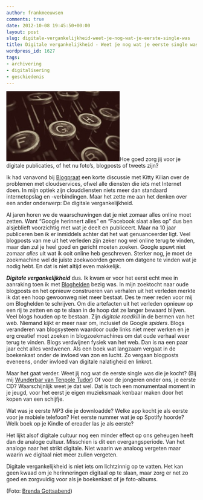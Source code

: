 ```yaml
---
author: frankmeeuwsen
comments: true
date: 2012-10-08 19:45:50+00:00
layout: post
slug: digitale-vergankelijkheid-weet-je-nog-wat-je-eerste-single-was
title: Digitale vergankelijkheid - Weet je nog wat je eerste single was?
wordpress_id: 1627
tags:
- archivering
- digitalisering
- geschiedenis
---
```


[![](../images/uploadimages/5227946172_fafbe31828_b-300x185.jpeg)](../images/uploadimages/5227946172_fafbe31828_b.jpeg)Hoe goed zorg jij voor je digitale publicaties, of het nu foto’s, blogposts of tweets zijn?

Ik had vanavond bij [Blogpraat](http://www.blogpraat.com/) een korte discussie met Kitty Kilian over de problemen met cloudservices, ofwel alle diensten die iets met Internet doen. In mijn optiek zijn clouddiensten niets meer dan standaard internetopslag en -verbindingen. Maar het zette me aan het denken over een ander onderwerp: De digitale vergankelijkheid.

<!-- more -->

Al jaren horen we de waarschuwingen dat je niet zomaar alles online moet zetten. Want “Google herinnert alles” en “Facebook slaat alles op” dus ben alsjeblieft voorzichtig met wat je deelt en publiceert. Maar na 10 jaar publiceren ben ik er inmiddels achter dat het wat genuanceerder ligt. Veel blogposts van me uit het verleden zijn zeker nog wel online terug te vinden, maar dan zul je heel goed en gericht moeten zoeken. Google spuwt niet zomaar _alles_ uit wat ik ooit online heb geschreven. Sterker nog, je moet de zoekmachine wel de juiste zoekwoorden geven om datgene te vinden wat je nodig hebt. En dat is niet altijd even makkelijk.

**_Digitale vergankelijkheid_** dus. Ik kwam er voor het eerst echt mee in aanraking toen ik met [Bloghelden](http://bloghelden.nl) bezig was. In mijn zoektocht naar oude blogposts en het opnieuw construeren van verhalen uit het verleden merkte ik dat een hoop gewoonweg niet meer bestaat. Des te meer reden voor mij om Bloghelden te schrijven. Om die artefacten uit het verleden opnieuw op een rij te zetten en op te slaan in de hoop dat ze langer bewaard blijven. Veel blogs houden op te bestaan. Zijn _digitale roadkill_ in de bermen van het web. Niemand kijkt er meer naar om, inclusief de Google _spiders_. Blogs veranderen van blogsysteem waardoor oude links niet meer werken en je erg creatief moet zoeken in blogzoekmachines om dat oude verhaal weer terug te vinden. Blogs verdwijnen fysiek van het web. Dan is na een paar jaar echt alles verdwenen. Als een boek wat langzaam vergaat in de boekenkast onder de invloed van zon en lucht. Zo vergaan blogposts eveneens, onder invloed van digitale nalatigheid en linkrot.

Maar het gaat verder. Weet jij nog wat de eerste single was die je kocht? (Bij mij [Wunderbar van Tenpole Tudor](http://open.spotify.com/track/6C8GdZ8RHDCD5OYMSEWIfd)) Of voor de jongeren onder ons, je eerste CD? Waarschijnlijk weet je dat wel. Dat is toch een monumentaal moment in je jeugd, voor het eerst je eigen muzieksmaak kenbaar maken door het kopen van een schijfje.

Wat was je eerste MP3 die je downloadde? Welke app kocht je als eerste voor je mobiele telefoon? Het eerste nummer wat je op Spotify hoorde? Welk boek op je Kindle of ereader las je als eerste?

Het lijkt alsof digitale cultuur nog een minder effect op ons geheugen heeft dan de analoge cultuur. Misschien is dit een overgangsperiode. Van het analoge naar het strikt digitale. Niet waarin we analoog vergeten maar waarin we digitaal niet meer zullen vergeten.

Digitale vergankelijkheid is niet iets om lichtzinnig op te vatten. Het kan geen kwaad om je herinneringen digitaal op te slaan, maar zorg er net zo goed en zorgvuldig voor als je boekenkast of je foto-albums.

(Foto: [Brenda Gottsabend](http://www.flickr.com/photos/gottgraphicsdesign/5227946172/))
